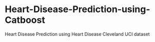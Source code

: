 # Heart-Disease-Prediction-using-Catboost
Heart Disease Prediction using Heart Disease Cleveland UCI dataset
